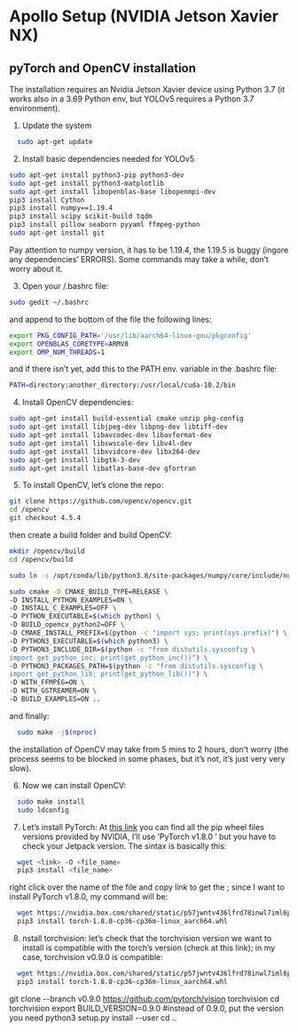 # Apollo Setup (NVIDIA Jetson Xavier NX)

## pyTorch and OpenCV installation

The installation requires an Nvidia Jetson Xavier device using Python 3.7 (it works also in a 3.69 Python env, but YOLOv5 requires a Python 3.7 environment).

1. Update the system
  ```bash
    sudo apt-get update
  ``` 

2. Install basic dependencies needed for YOLOv5
  ```bash
  sudo apt-get install python3-pip python3-dev
  sudo apt-get install python3-matplotlib
  sudo apt-get install libopenblas-base libopenmpi-dev
  pip3 install Cython
  pip3 install numpy==1.19.4
  pip3 install scipy scikit-build tqdm
  pip3 install pillow seaborn pyyaml ffmpeg-python
  sudo apt-get install git
  ```
  Pay attention to numpy version, it has to be 1.19.4, the 1.19.5 is buggy (ingore any dependencies’ ERRORS). Some commands may take a while, don’t worry about it.

3. Open your /.bashrc file:
```bash
sudo gedit ~/.bashrc
```
  and append to the bottom of the file the following lines:
```bash
export PKG_CONFIG_PATH='/usr/lib/aarch64-linux-gnu/pkgconfig'
export OPENBLAS_CORETYPE=ARMV8
export OMP_NUM_THREADS=1
```

and if there isn’t yet, add this to the PATH env. variable in the .bashrc file:
```bash
PATH=directory:another_directory:/usr/local/cuda-10.2/bin
```

4. Install OpenCV dependencies:
```bash
sudo apt-get install build-essential cmake unzip pkg-config
sudo apt-get install libjpeg-dev libpng-dev libtiff-dev
sudo apt-get install libavcodec-dev libavformat-dev
sudo apt-get install libswscale-dev libv4l-dev
sudo apt-get install libxvidcore-dev libx264-dev
sudo apt-get install libgtk-3-dev
sudo apt-get install libatlas-base-dev gfortran
```

5. To install OpenCV, let’s clone the repo:
```bash
git clone https://github.com/opencv/opencv.git
cd /opencv
git checkout 4.5.4
```
  then create a build folder and build OpenCV:
```bash
mkdir /opencv/build
cd /opencv/build

sudo ln -s /opt/conda/lib/python3.8/site-packages/numpy/core/include/numpy/usr/include/numpy

sudo cmake -D CMAKE_BUILD_TYPE=RELEASE \
-D INSTALL_PYTHON_EXAMPLES=ON \
-D INSTALL_C_EXAMPLES=OFF \
-D PYTHON_EXECUTABLE=$(which python) \
-D BUILD_opencv_python2=OFF \
-D CMAKE_INSTALL_PREFIX=$(python -c "import sys; print(sys.prefix)") \
-D PYTHON3_EXECUTABLE=$(which python3) \
-D PYTHON3_INCLUDE_DIR=$(python -c "from distutils.sysconfig \
import get_python_inc; print(get_python_inc())") \
-D PYTHON3_PACKAGES_PATH=$(python -c "from distutils.sysconfig \
import get_python_lib; print(get_python_lib())") \
-D WITH_FFMPEG=ON \
-D WITH_GSTREAMER=ON \
-D BUILD_EXAMPLES=ON ..
```  
and finally:
```bash
  sudo make -j$(nproc)
```
  the installation of OpenCV may take from 5 mins to 2 hours, don’t worry (the process seems to be blocked in some phases, but it’s not, it’s just very very slow).

6. Now we can install OpenCV:
```bash
  sudo make install
  sudo ldconfig
```

7. Let’s install PyTorch: At [this link](https://forums.developer.nvidia.com/t/pytorch-for-jetson/72048) you can find all the pip wheel files versions provided by NVIDIA, I’ll use ’PyTorch v1.8.0 ’ but you have to check your Jetpack version. The sintax is basically this:
```bash
  wget <link> -O <file_name>
  pip3 install <file_name>
```

right click over the name of the file and copy link to get the <link>; since I want to install PyTorch v1.8.0, my command will be:
```bash
  wget https://nvidia.box.com/shared/static/p57jwntv436lfrd78inwl7iml6p13fzh.whl -O torch-1.8.0-cp36-cp36m-linux_aarch64.whl
  pip3 install torch-1.8.0-cp36-cp36m-linux_aarch64.whl
```

8. nstall torchvision: let’s check that the torchvision version we want to install is compatible with the torch’s version (check at this link); in my case, torchvision v0.9.0 is compatible:
```bash
  wget https://nvidia.box.com/shared/static/p57jwntv436lfrd78inwl7iml6p13fzh.whl -O torch-1.8.0-cp36-cp36m-linux_aarch64.whl
  pip3 install torch-1.8.0-cp36-cp36m-linux_aarch64.whl
```

git clone --branch v0.9.0 https://github.com/pytorch/vision torchvision
cd torchvision
export BUILD_VERSION=0.9.0 #instead of 0.9.0, put the version you need
python3 setup.py install --user
cd ..





